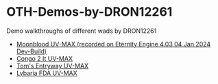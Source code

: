 # OTH-Demos-by-DRON12261
Demo walkthroughs of different wads by DRON12261

- [Moonblood UV-MAX (recorded on Eternity Engine 4.03 04 Jan 2024 Dev-Build)](https://github.com/dron12261games/OTH-Demos-by-DRON12261/releases/tag/moonbld)
- [Congo 2 It UV-MAX](https://github.com/dron12261games/OTH-Demos-by-DRON12261/releases/tag/Congo2It)
- [Tom's Entryway UV-MAX](https://github.com/dron12261games/OTH-Demos-by-DRON12261/releases/tag/TomsEntryway)
- [Lybaria FDA UV-MAX](https://github.com/dron12261games/OTH-Demos-by-DRON12261/releases/tag/Lybaria)
